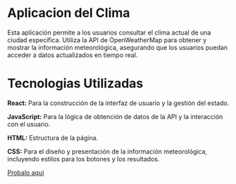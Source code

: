 # Aplicacion del Clima

Esta aplicación permite a los usuarios consultar el clima actual de una ciudad específica. Utiliza la API de OpenWeatherMap para obtener y mostrar la información meteorológica, asegurando que los usuarios puedan acceder a datos actualizados en tiempo real.

# Tecnologias Utilizadas

**React:** Para la construcción de la interfaz de usuario y la gestión del estado.

**JavaScript:** Para la lógica de obtención de datos de la API y la interacción con el usuario.

**HTML:** Estructura de la página.

**CSS:** Para el diseño y presentación de la información meteorológica, incluyendo estilos para los botones y los resultados.


[Probalo aqui](https://clima-react-naw.netlify.app/)
